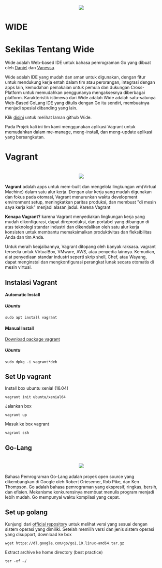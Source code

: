 <h1 align='center'><img src="https://cloud.githubusercontent.com/assets/873584/4606328/4e848b96-5219-11e4-8db1-fa12774b57b4.png"></h1>

 # WIDE

# Sekilas Tentang Wide

Wide adalah Web-based IDE untuk bahasa pemrograman Go yang dibuat oleh [Daniel](https://github.com/88250) dan [Vanessa](https://github.com/Vanessa219).

Wide adalah IDE yang mudah dan aman untuk digunakan, dengan fitur untuk mendukung kerja entah dalam tim atau perorangan, integrasi dengan apps lain, kemudahan pemakaian untuk pemula dan dukungan Cross-Platform untuk memudahkan penggunanya mengaksesnya diberbagai platform. Karakteristik istimewa dari Wide adalah Wide adalah satu-satunya Web-Based GoLang IDE yang ditulis dengan Go itu sendiri, membuatnya menjadi spesial dibanding yang lain.

Klik [disini](https://github.com/b3log/wide) untuk melihat laman github Wide.

Pada Projek kali ini tim kami menggunakan aplikasi Vagrant untuk memudahkan dalam me-manage, meng-install, dan meng-update aplikasi yang bersangkutan.

# Vagrant
<h1 align='center'><img src="http://tech.osteel.me/posts/2015/01/25/how-to-use-vagrant-for-local-web-development.html"></h1>

**Vagrant** adalah apps untuk mem-built dan mengelola lingkungan vm(Virtual Machine) dalam satu alur kerja. Dengan alur kerja yang mudah digunakan dan fokus pada otomasi, Vagrant menurunkan waktu development environment setup, meningkatkan paritas produksi, dan membuat "di mesin saya kerja kok" menjadi alasan jadul.
Karena Vagrant

**Kenapa Vagrant?** karena Vagrant menyediakan lingkungan kerja yang mudah dikonfigurasi, dapat direproduksi, dan portabel yang dibangun di atas teknologi standar industri dan dikendalikan oleh satu alur kerja konsisten untuk membantu memaksimalkan produktivitas dan fleksibilitas Anda dan tim Anda.

Untuk meraih keajaibannya, Vagrant ditopang oleh banyak raksasa. vagrant tersedia untuk VirtualBox, VMware, AWS, atau penyedia lainnya. Kemudian, alat penyediaan standar industri seperti skrip shell, Chef, atau Wayang, dapat menginstal dan mengkonfigurasi perangkat lunak secara otomatis di mesin virtual.
## Instalasi Vagrant

#### Automatic Install


##### Ubuntu
```
sudo apt install vagrant
```

#### Manual Install
[Download package vagrant](https://www.vagrantup.com/downloads.html)


##### Ubuntu
```
sudo dpkg -i vagrant*deb
```


## Set Up vagrant


Install box ubuntu xenial (16.04)
```
vagrant init ubuntu/xenial64
```
Jalankan box
```
vagrant up
```
Masuk ke box vagrant
```
vagrant ssh
```

## Go-Lang
<h1 align='center'><img src="https://i.imgur.com/vybIOuv.png"></h1>

Bahasa Pemrograman Go-Lang adalah proyek open source yang dikembangkan di Google oleh Robert Griesemer, Rob Pike, dan Ken Thompson. Go adalah bahasa pemrograman yang ekspresif, ringkas, bersih, dan efisien. Mekanisme konkurensinya membuat menulis program menjadi lebih mudah. Go mempunyai waktu kompilasi yang cepat. 

## Set up golang

Kunjungi dari [official repository](https://golang.org/dl/) untuk melihat versi yang sesuai dengan sistem operasi yang dimiliki.
Setelah memilih versi dan jenis sistem operasi yang disupport, download ke box
```
wget https://dl.google.com/go/go1.10.linux-amd64.tar.gz
```

Extract archive ke home directory (best practice)
```
tar -xf ~/
```

